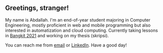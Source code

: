 ## Greetings, stranger!

My name is Abdallah. I'm an end-of-year student majoring in Computer Engineering, mostly proficient in web and mobile programming but also interested in automatization and cloud computing. Currently taking lessons in [Bangkit 2021](https://grow.google/intl/id_id/bangkit/) and working on my thesis (skripsi).

You can reach me from [email](mailto:mrifqyabdallah@gmail.com) or [LinkedIn](https://www.linkedin.com/in/mrifqy-abdallah). Have a good day!
